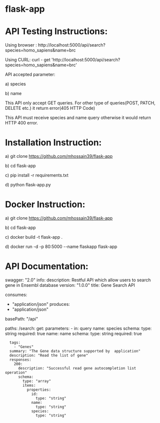 # flask-app

# API Testing Instructions:

Using browser : http://localhost:5000/api/search?species=homo_sapiens&name=brc 

Using CURL: curl - get 'http://localhost:5000/api/search?species=homo_sapiens&name=brc'


API accepted parameter:

a) species

b) name


This API only accept GET queries. For other type of queries(POST, PATCH, DELETE etc.) it return error(405 HTTP Code)

This API must receive species and name query otherwise it would return HTTP 400 error.


# Installation Instruction:

a) git clone https://github.com/mhossain39/flask-app

b) cd flask-app

c) pip install -r requirements.txt

d) python flask-app.py



# Docker Instruction:

a) git clone https://github.com/mhossain39/flask-app

b) cd flask-app

c) docker build -t flask-app .

d) docker run -d -p 80:5000 --name flaskapp flask-app


# API Documentation:

swagger: "2.0"
info:
  description: Restful API which allow users to search gene in Ensembl database
  version: "1.0.0"
  title: Gene Search API

consumes:
  - "application/json"
produces:
  - "application/json"

basePath: "/api"


paths:
  /search:
    get:
       parameters:
        - in: query
          name: species
          schema:
            type: string
          required: true
          name: name
          schema:
            type: string
          required: true

      tags:
        - "Genes"
      summary: "The Gene data structure supported by  application"
      description: "Read the list of gene"
      responses:
        200:
          description: "Successful read gene autocompletion list operation"
          schema:
            type: "array"
            items:
              properties:
                id:
                  type: "string"
                name:
                  type: "string"
                species:
                  type: "string"
